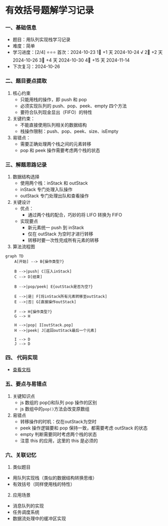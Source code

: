 # 有效括号题解学习记录

### 一、基础信息

- 题目：用队列实现栈学习记录
- 难度：简单
- 学习进度：[2/4] ⭐⭐⭐
  首次：2024-10-23
  1⃣ +1 天 2024-10-24 √
  2⃣ +2 天 2024-10-26
  3⃣ +4 天 2024-10-30
  4⃣ +15 天 2024-11-14
- 下次复习：2024-10-26

### 二、题目要点提取

1. 核心约束
   - 只能用栈的操作，即 push 和 pop
   - 必须实现队列的 push、pop、peek、empty 四个方法
   - 要符合队列现金显出（FIFO）的特性
2. 关键约束：
   - 不能直接使用队列相关的数据结构
   - 栈操作限制：push、pop、peek、size、isEmpty
3. 易错点：
   - 需要正确处理两个栈之间的元素转移
   - pop 和 peek 操作需要考虑两个栈的状态

### 三、解题思路记录

1. 数据结构选择
   - 使用两个栈：inStack 和 outStack
   - inStack 专门处理入队操作
   - outStack 专门处理出队和查看操作
2. 关键设计
   - 优点：
     - 通过两个栈的配合，巧妙的将 LIFO 转换为 FIFO
   - 实现要点
     - 新元素统一 push 到 inStack
     - 仅在 outStack 为空时才进行转移
     - 转移时要一次性完成所有元素的转移
3. 算法流程图

```mermaid
graph TD
    A[开始] --> B{操作类型?}

    B -->|push| C[压入inStack]
    C --> D[结束]

    B -->|pop/peek| E{outStack是否为空?}

    E -->|是| F[将inStack所有元素转移至outStack]
    E -->|否| G[直接操作outStack]

    F --> H{操作类型?}
    G --> H

    H -->|pop| I[outStack.pop]
    H -->|peek| J[返回outStack最后一个元素]

    I --> D
    J --> D
```

### 四、 代码实现

- [查看文档](MyQueue.js)

### 五、要点与易错点

1.  关键知识点
    - js 数组的 pop()和队列 pop 操作的区别
    - js 数组中的`pop()`方法会改变原数组
2.  易错点
    - 转移操作的时机：仅在outStack为空时
    - peek 操作逻辑要和 pop 保持一致，都需要考虑 outStack 的状态
    - empty 判断需要同时考虑两个栈的状态
    - 注意 this 的应用，这里的 this 是必须的

### 六、关联记忆

1.  类似题目

- 用队列实现栈（类似的数据结构转换思维）
- 有效括号（同样使用栈的特性）

2.  应用场景

- 消息队列的实现
- 任务调度系统
- 数据流处理中的缓冲区实现
